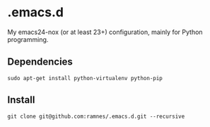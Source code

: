 .emacs.d
========

My emacs24-nox (or at least 23+) configuration, mainly for Python programming.

Dependencies
-----------
```
sudo apt-get install python-virtualenv python-pip
```

Install
-------
```
git clone git@github.com:ramnes/.emacs.d.git --recursive
```

